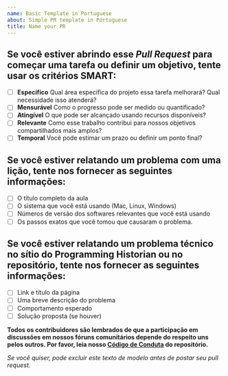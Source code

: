 ```yaml
---
name: Basic Template in Portuguese
about: Simple PR template in Portuguese
title: Name your PR
---
```


## Se você estiver abrindo esse _Pull Request_ para começar uma tarefa ou definir um objetivo, tente usar os critérios SMART:

- [ ] **Específico** Qual área específica do projeto essa tarefa melhorará? Qual necessidade isso atenderá?
- [ ] **Mensurável** Como o progresso pode ser medido ou quantificado?
- [ ] **Atingível** O que pode ser alcançado usando recursos disponíveis?
- [ ] **Relevante** Como esse trabalho contribui para nossos objetivos compartilhados mais amplos?
- [ ] **Temporal** Você pode estimar um prazo ou definir um ponto final?

## Se você estiver relatando um problema com uma lição, tente nos fornecer as seguintes informações:  

- [ ] O título completo da aula
- [ ] O sistema que você está usando (Mac, Linux, Windows)
- [ ] Números de versão dos softwares relevantes que você está usando
- [ ] Os passos exatos que você tomou que causaram o problema.

## Se você estiver relatando um problema técnico no sítio do Programming Historian ou no repositório, tente nos fornecer as seguintes informações:

- [ ] Link e título da página
- [ ] Uma breve descrição do problema
- [ ] Comportamento esperado
- [ ] Solução proposta (se houver)

**Todos os contribuidores são lembrados de que a participação em discussões em nossos fóruns comunitários depende do respeito uns pelos outros. Por favor, leia nosso [Código de Conduta](https://github.com/programminghistorian/jekyll/blob/gh-pages/CODE_OF_CONDUCT.md) do repositório.**

*Se você quiser, pode excluir este texto de modelo antes de postar seu _pull request_.*